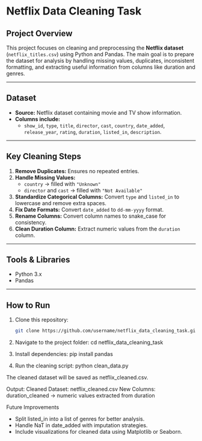 # Netflix Data Cleaning Task

## Project Overview
This project focuses on cleaning and preprocessing the **Netflix dataset** (`netflix_titles.csv`) using Python and Pandas. The main goal is to prepare the dataset for analysis by handling missing values, duplicates, inconsistent formatting, and extracting useful information from columns like duration and genres.

---

## Dataset
- **Source:** Netflix dataset containing movie and TV show information.
- **Columns include:**  
  - `show_id`, `type`, `title`, `director`, `cast`, `country`, `date_added`, `release_year`, `rating`, `duration`, `listed_in`, `description`.

---

## Key Cleaning Steps
1. **Remove Duplicates:** Ensures no repeated entries.  
2. **Handle Missing Values:**  
   - `country` → filled with `"Unknown"`  
   - `director` and `cast` → filled with `"Not Available"`  
3. **Standardize Categorical Columns:** Convert `type` and `listed_in` to lowercase and remove extra spaces.  
4. **Fix Date Formats:** Convert `date_added` to `dd-mm-yyyy` format.  
5. **Rename Columns:** Convert column names to snake_case for consistency.  
6. **Clean Duration Column:** Extract numeric values from the `duration` column.  

---

## Tools & Libraries
- Python 3.x  
- Pandas  

---

## How to Run
1. Clone this repository:
   ```bash
   git clone https://github.com/username/netflix_data_cleaning_task.git
2. Navigate to the project folder:
   cd netflix_data_cleaning_task
   
4. Install dependencies:
   pip install pandas

5. Run the cleaning script:
   python clean_data.py

The cleaned dataset will be saved as netflix_cleaned.csv.

Output:
Cleaned Dataset: netflix_cleaned.csv
New Columns:
duration_cleaned → numeric values extracted from duration

Future Improvements
- Split listed_in into a list of genres for better analysis.
- Handle NaT in date_added with imputation strategies.
- Include visualizations for cleaned data using Matplotlib or Seaborn.
